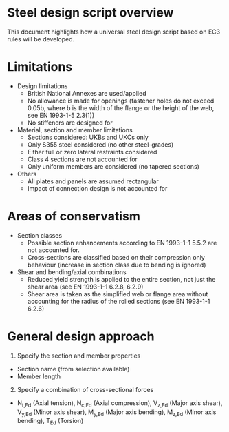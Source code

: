 # Steel design script overview
This document highlights how a universal steel design script based on EC3 rules will be developed.

# Limitations
* Design limitations
  * British National Annexes are used/applied
  * No allowance is made for openings (fastener holes do not exceed 0.05b, where b is the width of the flange or the height of the web, see EN 1993-1-5 2.3(1))
  * No stiffeners are designed for
* Material, section and member limitations
  * Sections considered: UKBs and UKCs only
  * Only S355 steel considered (no other steel-grades)
  * Either full or zero lateral restraints considered
  * Class 4 sections are not accounted for
  * Only uniform members are considered (no tapered sections)
* Others
  * All plates and panels are assumed rectangular
  * Impact of connection design is not accounted for

# Areas of conservatism
* Section classes
  * Possible section enhancements according to EN 1993-1-1 5.5.2 are not accounted for.
  * Cross-sections are classified based on their compression only behaviour (increase in section class due to bending is ignored)
* Shear and bending/axial combinations
  * Reduced yield strength is applied to the entire section, not just the shear area (see EN 1993-1-1 6.2.8, 6.2.9)
  * Shear area is taken as the simplified web or flange area without accounting for the radius of the rolled sections (see EN 1993-1-1 6.2.6)

# General design approach
1. Specify the section and member properties
 * Section name (from selection available)
 * Member length

2. Specify a combination of cross-sectional forces
 * N<sub>t,Ed</sub> (Axial tension), N<sub>c,Ed</sub> (Axial compression), V<sub>z,Ed</sub> (Major axis shear), V<sub>y,Ed</sub> (Minor axis shear),  M<sub>y,Ed</sub> (Major axis bending), M<sub>z,Ed</sub> (Minor axis bending),  T<sub>Ed</sub> (Torsion)
